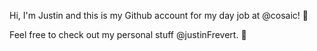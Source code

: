Hi, I'm Justin and this is my Github account for my day job at @cosaic! 💼

Feel free to check out my personal stuff @justinFrevert. 👋
